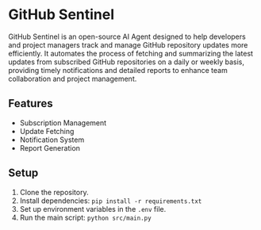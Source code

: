 # GitHub Sentinel

GitHub Sentinel is an open-source AI Agent designed to help developers and project managers track and manage GitHub repository updates more efficiently. It automates the process of fetching and summarizing the latest updates from subscribed GitHub repositories on a daily or weekly basis, providing timely notifications and detailed reports to enhance team collaboration and project management.

## Features
- Subscription Management
- Update Fetching
- Notification System
- Report Generation

## Setup
1. Clone the repository.
2. Install dependencies: `pip install -r requirements.txt`
3. Set up environment variables in the `.env` file.
4. Run the main script: `python src/main.py`

